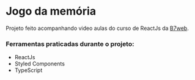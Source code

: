 # Jogo da memória

Projeto feito acompanhando video aulas do curso de ReactJs da [B7web](https://b7web.com.br/fullstack/).

### Ferramentas praticadas durante o projeto:

- ReactJs
- Styled Components
- TypeScript